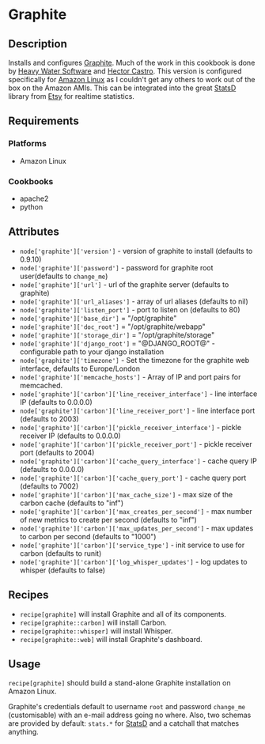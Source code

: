 # Graphite

## Description

Installs and configures [Graphite](http://graphite.wikidot.com/). 
Much of the work in this cookbook is done by [Heavy Water Software](https://github.com/heavywater/chef-graphite) and [Hector Castro](https://github.com/hectcastro/chef-graphite).
This version is configured specifically for [Amazon Linux](http://aws.amazon.com/amazon-linux-ami/) as I couldn't get any others to work out of the box on the Amazon AMIs.
This can be integrated into the great [StatsD](https://github.com/etsy/statsd) library from [Etsy](http://etsy.com) for realtime statistics. 

## Requirements

### Platforms

* Amazon Linux

### Cookbooks

* apache2
* python

## Attributes

* `node['graphite']['version']` - version of graphite to install (defaults to 0.9.10)
* `node['graphite']['password']` - password for graphite root user(defaults to `change_me`)
* `node['graphite']['url']` - url of the graphite server (defaults to graphite)
* `node['graphite']['url_aliases']` - array of url aliases (defaults to nil)
* `node['graphite']['listen_port']` - port to listen on (defaults to 80)
* `node['graphite']['base_dir']` = "/opt/graphite"
* `node['graphite']['doc_root']` = "/opt/graphite/webapp"
* `node['graphite']['storage_dir']` = "/opt/graphite/storage"
* `node['graphite']['django_root']` = "@DJANGO_ROOT@" - configurable path to your django installation
* `node['graphite']['timezone']` - Set the timezone for the graphite web interface, defaults to Europe/London
* `node['graphite']['memcache_hosts']` - Array of IP and port pairs for memcached.
* `node['graphite']['carbon']['line_receiver_interface']` - line interface IP (defaults to 0.0.0.0)
* `node['graphite']['carbon']['line_receiver_port']` - line interface port (defaults to 2003)
* `node['graphite']['carbon']['pickle_receiver_interface']` - pickle receiver IP (defaults to 0.0.0.0)
* `node['graphite']['carbon']['pickle_receiver_port']` - pickle receiver port (defaults to 2004)
* `node['graphite']['carbon']['cache_query_interface']` - cache query IP (defaults to 0.0.0.0)
* `node['graphite']['carbon']['cache_query_port']` - cache query port (defaults to 7002)
* `node['graphite']['carbon']['max_cache_size']` - max size of the carbon cache (defaults to "inf")
* `node['graphite']['carbon']['max_creates_per_second']` - max number of new metrics to create per second (defaults to "inf")
* `node['graphite']['carbon']['max_updates_per_second']` - max updates to carbon per second (defaults to "1000")
* `node['graphite']['carbon']['service_type']` - init service to use for carbon (defaults to runit)
* `node['graphite']['carbon']['log_whisper_updates']` - log updates to whisper (defaults to false)

## Recipes

* `recipe[graphite]` will install Graphite and all of its components.
* `recipe[graphite::carbon]` will install Carbon.
* `recipe[graphite::whisper]` will install Whisper.
* `recipe[graphite::web]` will install Graphite's dashboard.

## Usage

`recipe[graphite]` should build a stand-alone Graphite installation on Amazon Linux.

Graphite's credentials default to username `root` and password `change_me` (customisable) 
with an e-mail address going no where.  Also, two schemas are provided by default:
`stats.*` for [StatsD](https://github.com/etsy/statsd) and a catchall that matches anything.